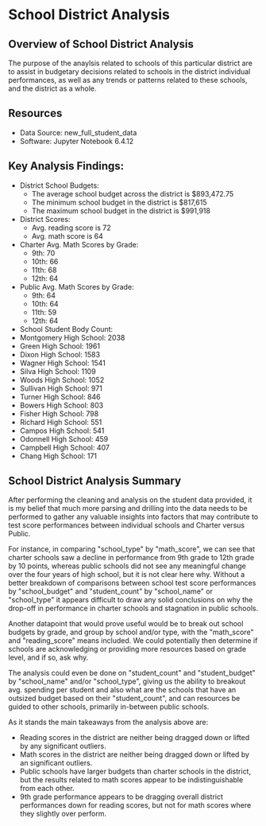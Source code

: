 # School District Analysis
## Overview of School District Analysis
The purpose of the anaylsis related to schools of this particular district are to assist in budgetary decisions related to schools in the district individual performances, as well as any trends or patterns related to these schools, and the district as a whole.

## Resources
- Data Source: new_full_student_data
- Software: Jupyter Notebook 6.4.12

## Key Analysis Findings:
- District School Budgets:
  - The average school budget across the district is $893,472.75
  - The minimum school budget in the district is $817,615
  - The maximum school budget in the district is $991,918
- District Scores:
  - Avg. reading score is 72
  - Avg. math score is 64
- Charter Avg. Math Scores by Grade:    
  - 9th: 70
  - 10th: 66
  - 11th: 68
  - 12th: 64
- Public Avg. Math Scores by Grade:
  - 9th: 64
  - 10th: 64
  - 11th: 59
  - 12th: 64
 -  School Student Body Count:
  - Montgomery High School: 2038
  - Green High School: 1961
  - Dixon High School: 1583
  - Wagner High School: 1541
  - Silva High School: 1109
  - Woods High School: 1052
  - Sullivan High School: 971
  - Turner High School: 846
  - Bowers High School: 803
  - Fisher High School: 798
  - Richard High School: 551
  - Campos High School: 541
  - Odonnell High School: 459
  - Campbell High School: 407
  - Chang High School: 171  

## School District Analysis Summary
After performing the cleaning and analysis on the student data provided, it is my belief that much more parsing and drilling into the data needs to be performed to gather any valuable insights into factors that may contribute to test score performances between individual schools and Charter versus Public.

For instance, in comparing "school_type" by "math_score", we can see that charter schools saw a decline in performance from 9th grade to 12th grade by 10 points, whereas public schools did not see any meaningful change over the four years of high school, but it is not clear here why. Without a better breakdown of comparisons between school test score performances by "school_budget" and "student_count" by "school_name" or "school_type" it appears difficult to draw any solid conclusions on why the drop-off in performance in charter schools and stagnation in public schools.

Another datapoint that would prove useful would be to break out school budgets by grade, and group by school and/or type, with the "math_score" and "reading_score" means included. We could potentially then determine if schools are acknowledging or providing more resources based on grade level, and if so, ask why.

The analysis could even be done on "student_count" and "student_budget" by "school_name" and/or "school_type", giving us the ability to breakout avg. spending per student and also what are the schools that have an outsized budget based on their "student_count", and can resources be guided to other schools, primarily in-between public schools.

As it stands the main takeaways from the analysis above are:
- Reading scores in the district are neither being dragged down or lifted by any significant outliers.
- Math scores in the district are neither being dragged down or lifted by an significant outliers.
- Public schools have larger budgets than charter schools in the district, but the results related to math scores appear to be indistinguishable from each other.
- 9th grade performance appears to be dragging overall district performances down for reading scores, but not for math scores where they slightly over perform.
